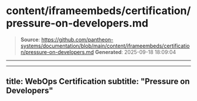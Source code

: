 # content/iframeembeds/certification/pressure-on-developers.md

> **Source**: https://github.com/pantheon-systems/documentation/blob/main/content/iframeembeds/certification/pressure-on-developers.md
> **Generated**: 2025-09-18 18:09:04

---

---
title: WebOps Certification
subtitle: "Pressure on Developers"
---

<Partial file="certification-guide/pressure-on-developers.md" />
